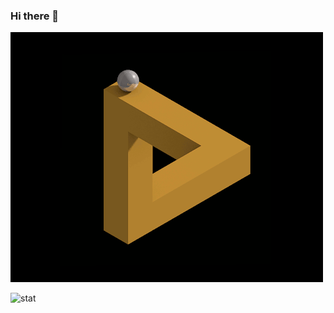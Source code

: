 ### Hi there 👋
![img](https://github.com/ag3n7/ag3n7/blob/main/images/208358.gif)


![stat](https://github-readme-stats.vercel.app/api?username=ag3n7&count_private=true&theme=dark&show_icons=true)

<!--
**ag3n7/ag3n7** is a ✨ _special_ ✨ repository because its `README.md` (this file) appears on your GitHub profile.

Here are some ideas to get you started:

- 🔭 I’m currently working on ...
- 🌱 I’m currently learning ...
- 👯 I’m looking to collaborate on ...
- 🤔 I’m looking for help with ...
- 💬 Ask me about ...
- 📫 How to reach me: ...
- 😄 Pronouns: ...
- ⚡ Fun fact: ...
-->
